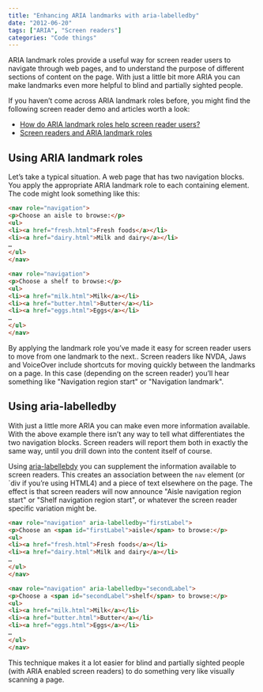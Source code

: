 ```yaml
---
title: "Enhancing ARIA landmarks with aria-labelledby"
date: "2012-06-20"
tags: ["ARIA", "Screen readers"]
categories: "Code things"
---
```


ARIA landmark roles provide a useful way for screen reader users to navigate through web pages, and to understand the purpose of different sections of content on the page. With just a little bit more ARIA you can make landmarks even more helpful to blind and partially sighted people.

If you haven’t come across ARIA landmark roles before, you might find the following screen reader demo and articles worth a look:

* [How do ARIA landmark roles help screen reader users?](/how-do-aria-landmark-roles-help-screen-reader-users/)
* [Screen readers and ARIA landmark roles](https://www.nomensa.com/blog/2010/screen-readers-and-aria-landmark-roles/)

## Using ARIA landmark roles

Let’s take a typical situation. A web page that has two navigation blocks. You apply the appropriate ARIA landmark role to each containing element. The code might look something like this:

```html
<nav role="navigation">  
<p>Choose an aisle to browse:</p>  
<ul>  
<li><a href="fresh.html">Fresh foods</a></li>  
<li><a href="dairy.html">Milk and dairy</a></li>  
…  
</ul>  
</nav>

<nav role="navigation">  
<p>Choose a shelf to browse:</p>  
<ul>  
<li><a href="milk.html">Milk</a></li>  
<li><a href="butter.html">Butter</a></li>  
<li><a href="eggs.html">Eggs</a></li>  
…  
</ul>  
</nav>  
```

By applying the landmark role you’ve made it easy for screen reader users to move from one landmark to the next.. Screen readers like NVDA, Jaws and VoiceOver include shortcuts for moving quickly between the landmarks on a page. In this case (depending on the screen reader) you’ll hear something like "Navigation region start" or "Navigation landmark".

## Using aria-labelledby

With just a little more ARIA you can make even more information available. With the above example there isn’t any way to tell what differentiates the two navigation blocks. Screen readers will report them both in exactly the same way, until you drill down into the content itself of course.

Using [aria-labellebdy](https://www.w3.org/TR/wai-aria/states_and_properties#aria-labelledby) you can supplement the information available to screen readers. This creates an association between the `nav` element (or `div if you’re using HTML4) and a piece of text elsewhere on the page. The effect is that screen readers will now announce "Aisle navigation region start" or "Shelf navigation region start", or whatever the screen reader specific variation might be.

```html
<nav role="navigation" aria-labelledby="firstLabel">  
<p>Choose an <span id="firstLabel">aisle</span> to browse:</p>  
<ul>  
<li><a href="fresh.html">Fresh foods</a></li>  
<li><a href="dairy.html">Milk and dairy</a></li>  
…  
</ul>  
</nav>  

<nav role="navigation" aria-labelledby="secondLabel">  
<p>Choose a <span id="secondLabel">shelf</span> to browse:</p>  
<ul>  
<li><a href="milk.html">Milk</a></li>  
<li><a href="butter.html">Butter</a></li>  
<li><a href="eggs.html">Eggs</a></li>  
…  
</ul>  
</nav>
```

This technique makes it a lot easier for blind and partially sighted people (with ARIA enabled screen readers) to do something very like visually scanning a page.
